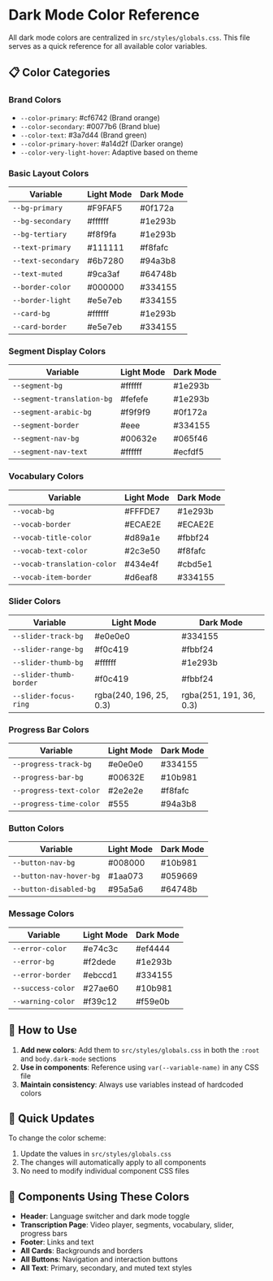 # Dark Mode Color Reference

All dark mode colors are centralized in `src/styles/globals.css`. This file serves as a quick reference for all available color variables.

## 📋 Color Categories

### **Brand Colors**
- `--color-primary`: #cf6742 (Brand orange)
- `--color-secondary`: #0077b6 (Brand blue)
- `--color-text`: #3a7d44 (Brand green)
- `--color-primary-hover`: #a14d2f (Darker orange)
- `--color-very-light-hover`: Adaptive based on theme

### **Basic Layout Colors**
| Variable | Light Mode | Dark Mode |
|----------|------------|-----------|
| `--bg-primary` | #F9FAF5 | #0f172a |
| `--bg-secondary` | #ffffff | #1e293b |
| `--bg-tertiary` | #f8f9fa | #1e293b |
| `--text-primary` | #111111 | #f8fafc |
| `--text-secondary` | #6b7280 | #94a3b8 |
| `--text-muted` | #9ca3af | #64748b |
| `--border-color` | #000000 | #334155 |
| `--border-light` | #e5e7eb | #334155 |
| `--card-bg` | #ffffff | #1e293b |
| `--card-border` | #e5e7eb | #334155 |

### **Segment Display Colors**
| Variable | Light Mode | Dark Mode |
|----------|------------|-----------|
| `--segment-bg` | #ffffff | #1e293b |
| `--segment-translation-bg` | #fefefe | #1e293b |
| `--segment-arabic-bg` | #f9f9f9 | #0f172a |
| `--segment-border` | #eee | #334155 |
| `--segment-nav-bg` | #00632e | #065f46 |
| `--segment-nav-text` | #ffffff | #ecfdf5 |

### **Vocabulary Colors**
| Variable | Light Mode | Dark Mode |
|----------|------------|-----------|
| `--vocab-bg` | #FFFDE7 | #1e293b |
| `--vocab-border` | #ECAE2E | #ECAE2E |
| `--vocab-title-color` | #d89a1e | #fbbf24 |
| `--vocab-text-color` | #2c3e50 | #f8fafc |
| `--vocab-translation-color` | #434e4f | #cbd5e1 |
| `--vocab-item-border` | #d6eaf8 | #334155 |

### **Slider Colors**
| Variable | Light Mode | Dark Mode |
|----------|------------|-----------|
| `--slider-track-bg` | #e0e0e0 | #334155 |
| `--slider-range-bg` | #f0c419 | #fbbf24 |
| `--slider-thumb-bg` | #ffffff | #1e293b |
| `--slider-thumb-border` | #f0c419 | #fbbf24 |
| `--slider-focus-ring` | rgba(240, 196, 25, 0.3) | rgba(251, 191, 36, 0.3) |

### **Progress Bar Colors**
| Variable | Light Mode | Dark Mode |
|----------|------------|-----------|
| `--progress-track-bg` | #e0e0e0 | #334155 |
| `--progress-bar-bg` | #00632E | #10b981 |
| `--progress-text-color` | #2e2e2e | #f8fafc |
| `--progress-time-color` | #555 | #94a3b8 |

### **Button Colors**
| Variable | Light Mode | Dark Mode |
|----------|------------|-----------|
| `--button-nav-bg` | #008000 | #10b981 |
| `--button-nav-hover-bg` | #1aa073 | #059669 |
| `--button-disabled-bg` | #95a5a6 | #64748b |

### **Message Colors**
| Variable | Light Mode | Dark Mode |
|----------|------------|-----------|
| `--error-color` | #e74c3c | #ef4444 |
| `--error-bg` | #f2dede | #1e293b |
| `--error-border` | #ebccd1 | #334155 |
| `--success-color` | #27ae60 | #10b981 |
| `--warning-color` | #f39c12 | #f59e0b |

## 🎨 How to Use

1. **Add new colors**: Add them to `src/styles/globals.css` in both the `:root` and `body.dark-mode` sections
2. **Use in components**: Reference using `var(--variable-name)` in any CSS file
3. **Maintain consistency**: Always use variables instead of hardcoded colors

## 🔧 Quick Updates

To change the color scheme:
1. Update the values in `src/styles/globals.css`
2. The changes will automatically apply to all components
3. No need to modify individual component CSS files

## 📱 Components Using These Colors

- **Header**: Language switcher and dark mode toggle
- **Transcription Page**: Video player, segments, vocabulary, slider, progress bars
- **Footer**: Links and text
- **All Cards**: Backgrounds and borders
- **All Buttons**: Navigation and interaction buttons
- **All Text**: Primary, secondary, and muted text styles 